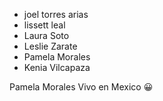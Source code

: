 - joel torres arias
- lissett leal
- Laura Soto
- Leslie Zarate
- Pamela Morales 
- Kenia Vilcapaza

Pamela Morales
Vivo en Mexico
:grinning:
